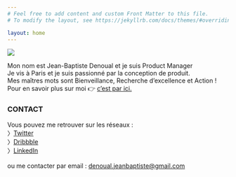 ```yaml
---
# Feel free to add content and custom Front Matter to this file.
# To modify the layout, see https://jekyllrb.com/docs/themes/#overriding-theme-defaults

layout: home
---
```


<div class="page-title">
  <img src="{{ '/assets/images/home_title.svg' | relative_url }}"> 
</div>

Mon nom est Jean-Baptiste Denoual et je suis <span class="highlight">Product Manager</span><br />
Je vis à Paris et je suis passionné par la conception de produit. <br />
Mes maîtres mots sont Bienveillance, Recherche d’excellence et Action !<br />
Pour en savoir plus sur moi 👉 <a href="about" class="link">c’est par ici.</a>


### <span class="dark">CONTACT</span> ###

Vous pouvez me retrouver sur les réseaux :<br />
〉<a href="https://twitter.com/JbDenoual" class="link">Twitter</a><br />
〉<a href="https://dribbble.com/JbDenoual" class="link">Dribbble</a><br />
〉<a href="https://www.linkedin.com/in/jean-baptiste-denoual-3a4b4232/" class="link">LinkedIn</a><br /><br />
ou me contacter par email : <a href="mailto:denoual.jeanbaptiste@gmail.com" class="link">denoual.jeanbaptiste@gmail.com</a>